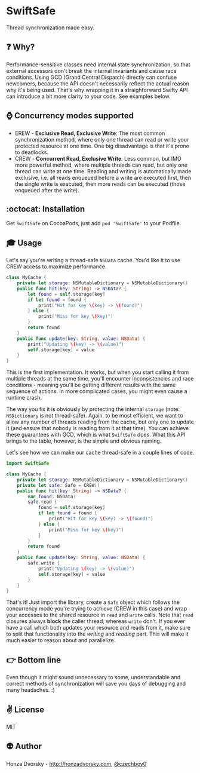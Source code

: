 # SwiftSafe
Thread synchronization made easy.

:question: Why?
----
Performance-sensitive classes need internal state synchronization, so that external accessors don't break the internal invariants and cause race conditions. Using GCD (Grand Central Dispatch) directly can confuse newcomers, because the API doesn't necessarily reflect the actual reason why it's being used. That's why wrapping it in a straighforward Swifty API can introduce a bit more clarity to your code. See examples below.

:watch: Concurrency modes supported
---------------------------
- EREW - **Exclusive Read, Exclusive Write**: The most common synchronization method, where only one thread can read or write your protected resource at one time. One big disadvantage is that it's prone to deadlocks.
- CREW - **Concurrent Read, Exclusive Write**: Less common, but IMO more powerful method, where multiple threads can read, but only one thread can write at one time. Reading and writing is automatically made exclusive, i.e. all reads enqueued before a write are executed first, then the single write is executed, then more reads can be executed (those enqueued after the write).

:octocat: Installation
----
Get `SwiftSafe` on CocoaPods, just add `pod 'SwiftSafe'` to your Podfile.

:mortar_board: Usage
-----
Let's say you're writing a thread-safe `NSData` cache. You'd like it to use CREW access to maximize performance.

```swift
class MyCache {
	private let storage: NSMutableDictionary = NSMutableDictionary()
	public func hit(key: String) -> NSData? {
		let found = self.storage[key]
		if let found = found {
			print("Hit for key \(key) -> \(found)")
		} else {
			print("Miss for key \(key)")
		}
		return found
	}
	public func update(key: String, value: NSData) {
		print("Updating \(key) -> \(value)")
		self.storage[key] = value
	}
}
```

This is the first implementation. It works, but when you start calling it from multiple threads at the same time, you'll encounter inconsistencies and race conditions - meaning you'll be getting different results with the same sequence of actions. In more complicated cases, you might even cause a runtime crash.

The way you fix it is obviously by protecting the internal `storage` (note: `NSDictionary` is not thread-safe). Again, to be most efficient, we want to allow any number of threads reading from the cache, but only one to update it (and ensure that nobody is reading from it at that time). You can achieve these guarantees with GCD, which is what `SwiftSafe` does. What this API brings to the table, however, is the simple and obvious naming.

Let's see how we can make our cache thread-safe in a couple lines of code.
```swift
import SwiftSafe

class MyCache {
	private let storage: NSMutableDictionary = NSMutableDictionary()
	private let safe: Safe = CREW()
	public func hit(key: String) -> NSData? {
		var found: NSData?
		safe.read {
			found = self.storage[key]
			if let found = found {
				print("Hit for key \(key) -> \(found)")
			} else {
				print("Miss for key \(key)")
			}
		}
		return found
	}
	public func update(key: String, value: NSData) {
		safe.write {
			print("Updating \(key) -> \(value)")
			self.storage[key] = value
		}
	}
}
```

That's it! Just import the library, create a `Safe` object which follows the concurrency mode you're trying to achieve (CREW in this case) and wrap your accesses to the shared resource in `read` and `write` calls. Note that `read` closures always **block** the caller thread, whereas `write` don't. If you ever have a call which both updates your resource and reads from it, make sure to split that functionality into the *writing* and *reading* part. This will make it much easier to reason about and parallelize.

:point_right: Bottom line
-------
Even though it might sound unnecessary to some, understandable and correct methods of synchronization will save you days of debugging and many headaches. :)

:v: License
-------
MIT

:alien: Author
------
Honza Dvorsky - http://honzadvorsky.com, [@czechboy0](http://twitter.com/czechboy0)
